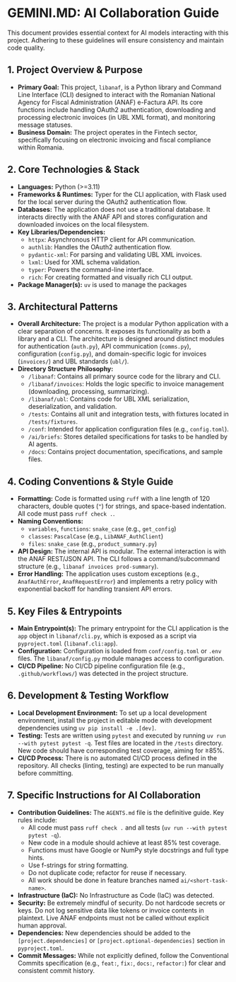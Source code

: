 # GEMINI.MD: AI Collaboration Guide

This document provides essential context for AI models interacting with this project. Adhering to these guidelines will ensure consistency and maintain code quality.

## 1. Project Overview & Purpose

* **Primary Goal:** This project, `libanaf`, is a Python library and Command Line Interface (CLI) designed to interact with the Romanian National Agency for Fiscal Administration (ANAF) e-Factura API. Its core functions include handling OAuth2 authentication, downloading and processing electronic invoices (in UBL XML format), and monitoring message statuses.
* **Business Domain:** The project operates in the Fintech sector, specifically focusing on electronic invoicing and fiscal compliance within Romania.

## 2. Core Technologies & Stack

* **Languages:** Python (>=3.11)
* **Frameworks & Runtimes:** Typer for the CLI application, with Flask used for the local server during the OAuth2 authentication flow.
* **Databases:** The application does not use a traditional database. It interacts directly with the ANAF API and stores configuration and downloaded invoices on the local filesystem.
* **Key Libraries/Dependencies:**
    *   `httpx`: Asynchronous HTTP client for API communication.
    *   `authlib`: Handles the OAuth2 authentication flow.
    *   `pydantic-xml`: For parsing and validating UBL XML invoices.
    *   `lxml`: Used for XML schema validation.
    *   `typer`: Powers the command-line interface.
    *   `rich`: For creating formatted and visually rich CLI output.
* **Package Manager(s):** `uv` is used to manage the packages

## 3. Architectural Patterns

* **Overall Architecture:** The project is a modular Python application with a clear separation of concerns. It exposes its functionality as both a library and a CLI. The architecture is designed around distinct modules for authentication (`auth.py`), API communication (`comms.py`), configuration (`config.py`), and domain-specific logic for invoices (`invoices/`) and UBL standards (`ubl/`).
* **Directory Structure Philosophy:**
    *   `/libanaf`: Contains all primary source code for the library and CLI.
    *   `/libanaf/invoices`: Holds the logic specific to invoice management (downloading, processing, summarizing).
    *   `/libanaf/ubl`: Contains code for UBL XML serialization, deserialization, and validation.
    *   `/tests`: Contains all unit and integration tests, with fixtures located in `/tests/fixtures`.
    *   `/conf`: Intended for application configuration files (e.g., `config.toml`).
    *   `/ai/briefs`: Stores detailed specifications for tasks to be handled by AI agents.
    *   `/docs`: Contains project documentation, specifications, and sample files.

## 4. Coding Conventions & Style Guide

* **Formatting:** Code is formatted using `ruff` with a line length of 120 characters, double quotes (`"`) for strings, and space-based indentation. All code must pass `ruff check .`.
* **Naming Conventions:**
    *   `variables`, `functions`: `snake_case` (e.g., `get_config`)
    *   `classes`: `PascalCase` (e.g., `LibANAF_AuthClient`)
    *   `files`: `snake_case` (e.g., `product_summary.py`)
* **API Design:** The internal API is modular. The external interaction is with the ANAF REST/JSON API. The CLI follows a command/subcommand structure (e.g., `libanaf invoices prod-summary`).
* **Error Handling:** The application uses custom exceptions (e.g., `AnafAuthError`, `AnafRequestError`) and implements a retry policy with exponential backoff for handling transient API errors.

## 5. Key Files & Entrypoints

* **Main Entrypoint(s):** The primary entrypoint for the CLI application is the `app` object in `libanaf/cli.py`, which is exposed as a script via `pyproject.toml` (`libanaf.cli:app`).
* **Configuration:** Configuration is loaded from `conf/config.toml` or `.env` files. The `libanaf/config.py` module manages access to configuration.
* **CI/CD Pipeline:** No CI/CD pipeline configuration file (e.g., `.github/workflows/`) was detected in the project structure.

## 6. Development & Testing Workflow

* **Local Development Environment:** To set up a local development environment, install the project in editable mode with development dependencies using `uv pip install -e .[dev]`.
* **Testing:** Tests are written using `pytest` and executed by running `uv run --with pytest pytest -q`. Test files are located in the `/tests` directory. New code should have corresponding test coverage, aiming for ≥85%.
* **CI/CD Process:** There is no automated CI/CD process defined in the repository. All checks (linting, testing) are expected to be run manually before committing.

## 7. Specific Instructions for AI Collaboration

* **Contribution Guidelines:** The `AGENTS.md` file is the definitive guide. Key rules include:
    *   All code must pass `ruff check .` and all tests (`uv run --with pytest pytest -q`).
    *   New code in a module should achieve at least 85% test coverage.
    *   Functions must have Google or NumPy style docstrings and full type hints.
    *   Use f-strings for string formatting.
    *   Do not duplicate code; refactor for reuse if necessary.
    *   All work should be done in feature branches named `ai/<short-task-name>`.
* **Infrastructure (IaC):** No Infrastructure as Code (IaC) was detected.
* **Security:** Be extremely mindful of security. Do not hardcode secrets or keys. Do not log sensitive data like tokens or invoice contents in plaintext. Live ANAF endpoints must not be called without explicit human approval.
* **Dependencies:** New dependencies should be added to the `[project.dependencies]` or `[project.optional-dependencies]` section in `pyproject.toml`.
* **Commit Messages:** While not explicitly defined, follow the Conventional Commits specification (e.g., `feat:`, `fix:`, `docs:`, `refactor:`) for clear and consistent commit history.
